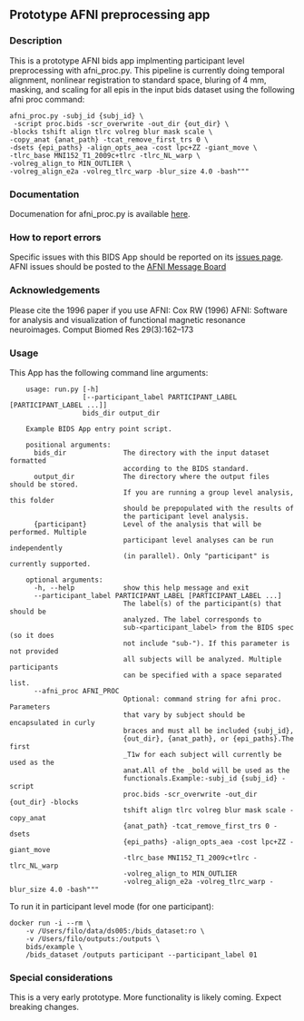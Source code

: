 ## Prototype AFNI preprocessing app

### Description
This is a prototype AFNI bids app implmenting participant level preprocessing with afni_proc.py.
This pipeline is currently doing temporal alignment, nonlinear registration to standard space,
 bluring of 4 mm, masking, and scaling for all epis in the input bids dataset using the following 
 afni proc command:
```
afni_proc.py -subj_id {subj_id} \
 -script proc.bids -scr_overwrite -out_dir {out_dir} \
-blocks tshift align tlrc volreg blur mask scale \
-copy_anat {anat_path} -tcat_remove_first_trs 0 \
-dsets {epi_paths} -align_opts_aea -cost lpc+ZZ -giant_move \
-tlrc_base MNI152_T1_2009c+tlrc -tlrc_NL_warp \
-volreg_align_to MIN_OUTLIER \
-volreg_align_e2a -volreg_tlrc_warp -blur_size 4.0 -bash"""
```

### Documentation
Documenation for afni_proc.py is available [here](https://afni.nimh.nih.gov/pub/dist/doc/program_help/afni_proc.py.html).

### How to report errors
Specific issues with this BIDS App should be reported on its [issues page](https://github.com/nih-fmrif/afni_proc_BIDS_app/issues).
AFNI issues should be posted to the [AFNI Message Board](https://afni.nimh.nih.gov/afni/community/board/list.php?1)

### Acknowledgements
Please cite the 1996 paper if you use AFNI:
 Cox RW (1996) AFNI: Software for analysis and visualization of functional magnetic resonance neuroimages. Comput Biomed Res 29(3):162–173

### Usage
This App has the following command line arguments:

		usage: run.py [-h]
		              [--participant_label PARTICIPANT_LABEL [PARTICIPANT_LABEL ...]]
		              bids_dir output_dir

		Example BIDS App entry point script.

		positional arguments:
		  bids_dir              The directory with the input dataset formatted
		                        according to the BIDS standard.
		  output_dir            The directory where the output files should be stored.
		                        If you are running a group level analysis, this folder
		                        should be prepopulated with the results of
		                        the participant level analysis.
		  {participant}         Level of the analysis that will be performed. Multiple
	                            participant level analyses can be run independently
	                            (in parallel). Only "participant" is currently supported.

		optional arguments:
		  -h, --help            show this help message and exit
		  --participant_label PARTICIPANT_LABEL [PARTICIPANT_LABEL ...]
		                        The label(s) of the participant(s) that should be
		                        analyzed. The label corresponds to
		                        sub-<participant_label> from the BIDS spec (so it does
		                        not include "sub-"). If this parameter is not provided
		                        all subjects will be analyzed. Multiple participants
		                        can be specified with a space separated list.
		  --afni_proc AFNI_PROC
                                Optional: command string for afni proc. Parameters
                                that vary by subject should be encapsulated in curly
                                braces and must all be included {subj_id},
                                {out_dir}, {anat_path}, or {epi_paths}.The first
                                _T1w for each subject will currently be used as the
                                anat.All of the _bold will be used as the
                                functionals.Example:-subj_id {subj_id} -script
                                proc.bids -scr_overwrite -out_dir {out_dir} -blocks
                                tshift align tlrc volreg blur mask scale -copy_anat
                                {anat_path} -tcat_remove_first_trs 0 -dsets
                                {epi_paths} -align_opts_aea -cost lpc+ZZ -giant_move
                                -tlrc_base MNI152_T1_2009c+tlrc -tlrc_NL_warp 
                                -volreg_align_to MIN_OUTLIER 
                                -volreg_align_e2a -volreg_tlrc_warp -blur_size 4.0 -bash"""


To run it in participant level mode (for one participant):

    docker run -i --rm \
		-v /Users/filo/data/ds005:/bids_dataset:ro \
		-v /Users/filo/outputs:/outputs \
		bids/example \
		/bids_dataset /outputs participant --participant_label 01

### Special considerations
This is a very early prototype. More functionality is likely coming. Expect breaking changes.
